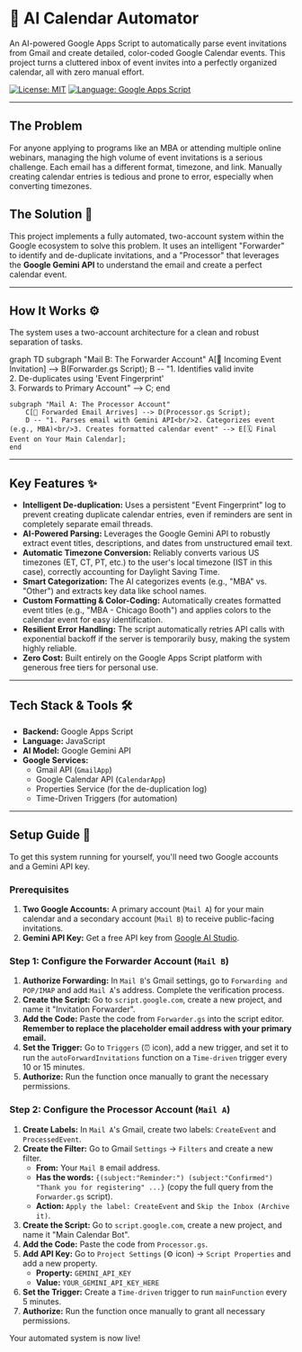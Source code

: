 # 🤖 AI Calendar Automator

An AI-powered Google Apps Script to automatically parse event invitations from Gmail and create detailed, color-coded Google Calendar events. This project turns a cluttered inbox of event invites into a perfectly organized calendar, all with zero manual effort.

[![License: MIT](https://img.shields.io/badge/License-MIT-yellow.svg)](https://opensource.org/licenses/MIT)
[![Language: Google Apps Script](https://img.shields.io/badge/Language-Google%20Apps%20Script-blue.svg)](https://www.google.com/script/start/)

---

## The Problem
For anyone applying to programs like an MBA or attending multiple online webinars, managing the high volume of event invitations is a serious challenge. Each email has a different format, timezone, and link. Manually creating calendar entries is tedious and prone to error, especially when converting timezones.

## The Solution 🚀
This project implements a fully automated, two-account system within the Google ecosystem to solve this problem. It uses an intelligent "Forwarder" to identify and de-duplicate invitations, and a "Processor" that leverages the **Google Gemini API** to understand the email and create a perfect calendar event.

---

## How It Works ⚙️
The system uses a two-account architecture for a clean and robust separation of tasks.

graph TD
    subgraph "Mail B: The Forwarder Account"
        A[📧 Incoming Event Invitation] --> B(Forwarder.gs Script);
        B -- "1. Identifies valid invite<br/>2. De-duplicates using 'Event Fingerprint'<br/>3. Forwards to Primary Account" --> C;
    end

    subgraph "Mail A: The Processor Account"
        C[📨 Forwarded Email Arrives] --> D(Processor.gs Script);
        D -- "1. Parses email with Gemini API<br/>2. Categorizes event (e.g., MBA)<br/>3. Creates formatted calendar event" --> E[🗓️ Final Event on Your Main Calendar];
    end

---

## Key Features ✨
* **Intelligent De-duplication:** Uses a persistent "Event Fingerprint" log to prevent creating duplicate calendar entries, even if reminders are sent in completely separate email threads.
* **AI-Powered Parsing:** Leverages the Google Gemini API to robustly extract event titles, descriptions, and dates from unstructured email text.
* **Automatic Timezone Conversion:** Reliably converts various US timezones (ET, CT, PT, etc.) to the user's local timezone (IST in this case), correctly accounting for Daylight Saving Time.
* **Smart Categorization:** The AI categorizes events (e.g., "MBA" vs. "Other") and extracts key data like school names.
* **Custom Formatting & Color-Coding:** Automatically creates formatted event titles (e.g., "MBA - Chicago Booth") and applies colors to the calendar event for easy identification.
* **Resilient Error Handling:** The script automatically retries API calls with exponential backoff if the server is temporarily busy, making the system highly reliable.
* **Zero Cost:** Built entirely on the Google Apps Script platform with generous free tiers for personal use.

---

## Tech Stack & Tools 🛠️
* **Backend:** Google Apps Script
* **Language:** JavaScript
* **AI Model:** Google Gemini API
* **Google Services:**
    * Gmail API (`GmailApp`)
    * Google Calendar API (`CalendarApp`)
    * Properties Service (for the de-duplication log)
    * Time-Driven Triggers (for automation)

---

## Setup Guide 📖
To get this system running for yourself, you'll need two Google accounts and a Gemini API key.

### **Prerequisites**
1.  **Two Google Accounts:** A primary account (`Mail A`) for your main calendar and a secondary account (`Mail B`) to receive public-facing invitations.
2.  **Gemini API Key:** Get a free API key from [Google AI Studio](https://aistudio.google.com/).

### **Step 1: Configure the Forwarder Account (`Mail B`)**
1.  **Authorize Forwarding:** In `Mail B`'s Gmail settings, go to `Forwarding and POP/IMAP` and add `Mail A`'s address. Complete the verification process.
2.  **Create the Script:** Go to `script.google.com`, create a new project, and name it "Invitation Forwarder".
3.  **Add the Code:** Paste the code from `Forwarder.gs` into the script editor. **Remember to replace the placeholder email address with your primary email.**
4.  **Set the Trigger:** Go to `Triggers` (⏰ icon), add a new trigger, and set it to run the `autoForwardInvitations` function on a `Time-driven` trigger every 10 or 15 minutes.
5.  **Authorize:** Run the function once manually to grant the necessary permissions.

### **Step 2: Configure the Processor Account (`Mail A`)**
1.  **Create Labels:** In `Mail A`'s Gmail, create two labels: `CreateEvent` and `ProcessedEvent`.
2.  **Create the Filter:** Go to Gmail `Settings` -> `Filters` and create a new filter.
    * **From:** Your `Mail B` email address.
    * **Has the words:** `{(subject:"Reminder:") (subject:"Confirmed") "Thank you for registering" ...}` (copy the full query from the `Forwarder.gs` script).
    * **Action:** `Apply the label: CreateEvent` and `Skip the Inbox (Archive it)`.
3.  **Create the Script:** Go to `script.google.com`, create a new project, and name it "Main Calendar Bot".
4.  **Add the Code:** Paste the code from `Processor.gs`.
5.  **Add API Key:** Go to `Project Settings` (⚙️ icon) -> `Script Properties` and add a new property.
    * **Property:** `GEMINI_API_KEY`
    * **Value:** `YOUR_GEMINI_API_KEY_HERE`
6.  **Set the Trigger:** Create a `Time-driven` trigger to run `mainFunction` every 5 minutes.
7.  **Authorize:** Run the function once manually to grant all necessary permissions.

Your automated system is now live!
